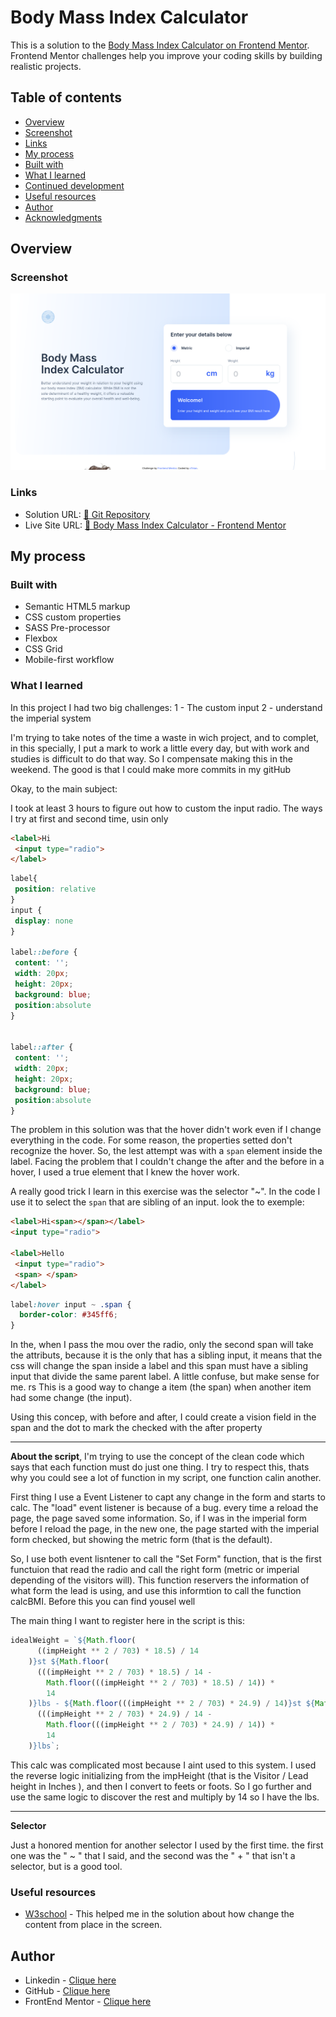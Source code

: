 # Body Mass Index Calculator

This is a solution to the [Body Mass Index Calculator on Frontend Mentor](https://www.frontendmentor.io/challenges/body-mass-index-calculator-brrBkfSz1T). Frontend Mentor challenges help you improve your coding skills by building realistic projects. 


## Table of contents

- [Overview](#overview)
- [Screenshot](#screenshot)
- [Links](#links)
- [My process](#my-process)
- [Built with](#built-with)
- [What I learned](#what-i-learned)
- [Continued development](#continued-development)
- [Useful resources](#useful-resources)
- [Author](#author)
- [Acknowledgments](#acknowledgments)


## Overview

### Screenshot

![](./screenshot.png)


### Links

- Solution URL: [📏 Git Repository](https://github.com/xtirian/Frontend-Mentor-SnyderCut/tree/feat/2-1/bmi-calculator)
- Live Site URL: [📏 Body Mass Index Calculator - Frontend Mentor](https://bmi-calculator-blond-two.vercel.app/)

## My process

### Built with
- Semantic HTML5 markup
- CSS custom properties
- SASS Pre-processor
- Flexbox
- CSS Grid
- Mobile-first workflow

### What I learned

In this project I had two big challenges:
1 - The custom input
2 - understand the imperial system

I'm trying to take notes of the time a waste in wich project, and to complet, in this specially, I put a mark to work a little every day, but with work and studies is difficult to do that way. So I compensate making this in the weekend. The good is that I could make more commits in my gitHub

Okay, to the main subject:

I took at least 3 hours to figure out how to custom the input radio. The ways I try at first and second time, usin only 

```html
<label>Hi
 <input type="radio">
</label>
```

```css
label{
 position: relative
}
input {
 display: none
}

label::before {
 content: '';
 width: 20px;
 height: 20px;
 background: blue;
 position:absolute
}


label::after {
 content: '';
 width: 20px;
 height: 20px;
 background: blue;
 position:absolute
}

```

The problem in this solution was that the hover didn't work even if I change everything in the code. For some reason, the properties setted don't recognize the hover. So, the lest attempt was with a ```span``` element inside the label. Facing the problem that I couldn't change the after and the before in a hover, I used a true element that I knew the hover work. 


A really good trick I learn in this exercise was the selector "~". In the code I use it to select the ```span``` that are sibling of an input. look the to exemple:
```html
<label>Hi<span></span></label>
<input type="radio"> 

<label>Hello
 <input type="radio">
 <span> </span>
</label>
```

```css
label:hover input ~ .span {
  border-color: #345ff6;
}
```

In the, when I pass the mou over the radio, only the second span will take the attributs, because it is the only that has a sibling input, it means that the css will change the span inside a label and this span must have a sibling input that divide the same parent label. A little confuse, but make sense for me. rs This is a good way to change a item (the span) when another item had some change (the input). 

Using this concep, with before and after, I could create a vision field in the span and the dot to mark the checked with the after property


___

**About the script**, I'm trying to use the concept of the clean code which says that each function must do just one thing. I try to respect this, thats why you could see a lot of function in my script, one function calin another.

First thing I use a Event Listener to capt any change in the form and starts to calc. The "load" event listener is because of a bug. every time a reload the page, the page saved some information. So, if I was in the imperial form before I reload the page, in the new one, the page started with the imperial form checked, but showing the metric form (that is the default).

So, I use both event lisntener to call the "Set Form" function, that is the first functuion that read the radio and call the right form (metric or imperial depending of the visitors will). This function reservers the information of what form the lead is using, and use this informtion to call the function calcBMI. Before this you can find yousel well

The main thing I want to register here in the script is this:

```js
idealWeight = `${Math.floor(
      ((impHeight ** 2 / 703) * 18.5) / 14
    )}st ${Math.floor(
      (((impHeight ** 2 / 703) * 18.5) / 14 -
        Math.floor(((impHeight ** 2 / 703) * 18.5) / 14)) *
        14
    )}lbs - ${Math.floor(((impHeight ** 2 / 703) * 24.9) / 14)}st ${Math.floor(
      (((impHeight ** 2 / 703) * 24.9) / 14 -
        Math.floor(((impHeight ** 2 / 703) * 24.9) / 14)) *
        14
    )}lbs`;

```
This calc was complicated most because I aint used to this system. I used the reverse logic initializing from the impHeight (that is the Visitor / Lead height in Inches ), and then I convert to feets or foots. So I go further and use the same logic to discover the rest and multiply by 14 so I have the lbs.

___
**Selector**

Just a honored mention for another selector I used by the first time. the first one was the " ~ " that I said, and the second was the " + " that isn't a selector, but is a good tool.


### Useful resources

- [W3school](https://www.w3schools.com/howto/howto_css_custom_checkbox.asp) - This helped me in the solution about how change the content from place in the screen.

## Author
- Linkedin - [Clique here](https://www.linkedin.com/in/mf-cunha/)
- GitHub - [Clique here](https://github.com/xtirian/)
- FrontEnd Mentor - [Clique here](https://www.frontendmentor.io/profile/xtirian)